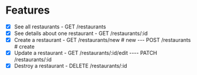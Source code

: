 # Features
- [x] See all restaurants              - GET    /restaurants
- [x] See details about one restaurant - GET    /restaurants/:id
- [x] Create a restaurant              - GET    /restaurants/new # new --- POST /restaurants # create
- [x] Update a restaurant              - GET    /restaurants/:id/edit ---- PATCH /restaurants/:id
- [x] Destroy a restaurant             - DELETE /restaurants/:id
